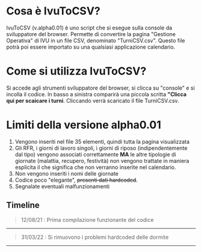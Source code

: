 # Cosa è IvuToCSV?

IvuToCSV (v.alpha0.01) è uno script che si esegue sulla console da sviluppatore del browser.
Permette di convertire la pagina "Gestione Operativa" di IVU in un file CSV, denominato "TurniCSV.csv".
Questo file potrà poi essere importato su una qualsiasi applicazione calendario.


# Come si utilizza IvuToCSV?
Si accede agli strumenti sviluppatore del browser, si clicca su "console" e si incolla il codice. In basso a sinistra comparirà una piccola scritta **"Clicca qui per scaicare i turni**. Cliccando verrà scaricato il file TurniCSV.csv.

# Limiti della versione alpha0.01
1. Vengono inseriti nel file 35 elementi, quindi tutta la pagina visualizzata
2.	Gli RFR, i giorni di lavoro singoli, i giorni di riposo (indipendentemente dal tipo) vengono associati correttamente **MA** le altre tipologie di giornate (malattia, recupero, festività) non vengono trattate in maniera esplicita il che significa che non verranno inserite nel calendario.
3.	Non vengono inseriti i nomi delle giornate
4.	Codice poco "elegante", ~~presenti dati hardcoded~~.
6. Segnalate eventuali malfunzionamenti


## Timeline

  > 12/08/21 : Prima compilazione funzionante del codice
  ___
  > 31/03/22 : Si rimuovono i problemi hardcoded delle dormite
  ___
